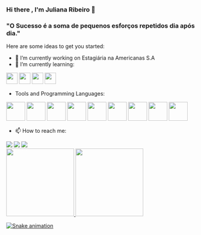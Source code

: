 ### Hi there , I'm Juliana Ribeiro 👋

###  "O Sucesso é a soma de pequenos esforços repetidos dia após dia."

Here are some ideas to get you started:

- 🔭 I’m currently working on Estagiária na Americanas S.A
- 🌱 I’m currently learning:

<img    src="https://cdn.jsdelivr.net/gh/devicons/devicon/icons/javascript/javascript-original.svg" width="30"/>                             <img src="https://cdn.jsdelivr.net/gh/devicons/devicon/icons/jest/jest-plain.svg" width="30"/>                                                  <img src="https://cdn.jsdelivr.net/gh/devicons/devicon/icons/react/react-original-wordmark.svg" width="30"/>                                       <img src="https://cdn.jsdelivr.net/gh/devicons/devicon/icons/typescript/typescript-original.svg" width="30"/>
          
               
- Tools and Programming Languages:

<img src="https://cdn.jsdelivr.net/gh/devicons/devicon/icons/c/c-original.svg" width="50"/>    <img src="https://cdn.jsdelivr.net/gh/devicons/devicon/icons/django/django-plain-wordmark.svg" width="50"/>    <img src="https://cdn.jsdelivr.net/gh/devicons/devicon/icons/illustrator/illustrator-plain.svg" width="50"/>    <img src="https://cdn.jsdelivr.net/gh/devicons/devicon/icons/intellij/intellij-original-wordmark.svg" width="50"/>    <img src="https://cdn.jsdelivr.net/gh/devicons/devicon/icons/java/java-original-wordmark.svg" width="50"/>    <img src="https://cdn.jsdelivr.net/gh/devicons/devicon/icons/jira/jira-original-wordmark.svg" width="50"/>    <img src="https://cdn.jsdelivr.net/gh/devicons/devicon/icons/linux/linux-original.svg" width="50"/>    <img src="https://cdn.jsdelivr.net/gh/devicons/devicon/icons/postgresql/postgresql-original-wordmark.svg" width="50"/>    <img src="https://cdn.jsdelivr.net/gh/devicons/devicon/icons/vscode/vscode-original-wordmark.svg" width="50"/>
          

- 📫 How to reach me: 
<div> 
<a href="https://instagram.com/jubsribs" target="_blank"><img src="https://img.shields.io/badge/-Instagram-%23E4405F?style=for-the-badge&logo=instagram&logoColor=white" target="_blank"></a>
<a href = "mailto:contato@julianacrispina"><img src="https://img.shields.io/badge/Gmail-D14836?style=for-the-badge&logo=gmail&logoColor=white" target="_blank"></a>
<a href="https://www.linkedin.com/in/juliana-ribeiro-577658231" target="_blank"><img src="https://img.shields.io/badge/-LinkedIn-%230077B5?style=for-the-badge&logo=linkedin&logoColor=white" target="_blank"></a> 
</div> 


<div>
<a href="https://github.com/jubsribs">
<img height="180em" src="https://github-readme-stats.vercel.app/api/top-langs/?username=jubsribs&layout=compact&langs_count=7&theme=dracula"/>
<img height="180em" src="https://github-readme-stats.vercel.app/api?username=jubsribs&show_icons=true&theme=dracula&include_all_commits=true&count_private=true"/>
</div>
          
![Snake animation](https://github.com/jubsribs/jubsribs/blob/output/github-contribution-grid-snake.svg)
